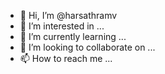 - 👋 Hi, I’m @harsathramv
- 👀 I’m interested in ...
- 🌱 I’m currently learning ...
- 💞️ I’m looking to collaborate on ...
- 📫 How to reach me ...

<!---
harsathramv/harsathramv is a ✨ special ✨ repository because its `README.md` (this file) appears on your GitHub profile.
You can click the Preview link to take a look at your changes.
--->
